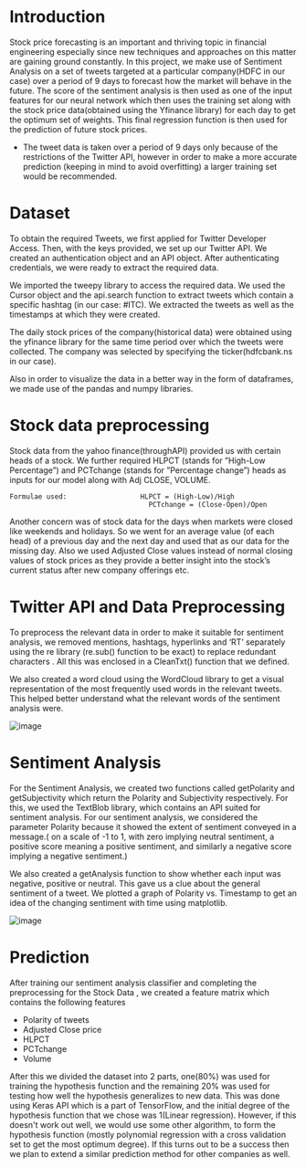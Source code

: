 # Introduction
Stock price forecasting is an important and thriving topic in financial engineering especially since new techniques and approaches on this matter are gaining ground constantly. In this project, we make use of Sentiment Analysis on a set of tweets targeted at a particular company(HDFC in our case) over a period of 9 days to forecast how the market will behave in the future. The score of the sentiment analysis is then used as one of the input features for our neural network which then uses the training set along with the stock price data(obtained using the Yfinance library) for each day to get the optimum set of weights. This final regression function is then used for the prediction of future stock prices.

 - The tweet data is taken over a period of 9 days only because of the restrictions of the Twitter API, however in order to make a more accurate prediction (keeping in mind to avoid overfitting) a larger training set would be recommended.


# Dataset
To obtain the required Tweets, we first applied for Twitter Developer Access. Then, with the keys provided, we set up our Twitter API. We created an authentication object and an API object. After authenticating credentials, we were ready to extract the required data.

We imported the tweepy library to access the required data. We used the Cursor object and the api.search function to extract tweets which contain a specific hashtag (in our case: #ITC). We extracted the tweets as well as the timestamps at which they were created.

The daily stock prices of the company(historical data) were obtained using the yfinance library for the same time period over which the tweets were collected. The company was selected by specifying the ticker(hdfcbank.ns in our case).

Also in order to visualize the data in a better way in the form of dataframes, we made use of the pandas and numpy libraries.

# Stock data preprocessing
Stock data from the yahoo finance(throughAPI) provided us with certain heads of a stock. We further required HLPCT (stands for ”High-Low Percentage”) and PCTchange (stands for ”Percentage change”) heads as inputs for our model along with Adj CLOSE, VOLUME.

    Formulae used:                  HLPCT = (High-Low)/High
                                      PCTchange = (Close-Open)/Open

Another concern was of stock data for the days when markets were closed like weekends and holidays. So we went for an average value (of each head) of a previous day and the next day and used that as our data for the missing day. Also we used Adjusted Close values instead of normal closing values of stock prices as they provide a better insight into the stock’s current status after new company offerings etc.

# Twitter API and Data Preprocessing
To preprocess the relevant data in order to make it suitable for sentiment analysis, we removed mentions, hashtags, hyperlinks and ‘RT’ separately using the re library (re.sub() function to be exact) to replace redundant characters . All this was enclosed in a CleanTxt() function that we defined.

We also created a word cloud using the WordCloud library to get a visual representation of the most frequently used words in the relevant tweets. This helped better understand what the relevant words of the sentiment analysis were.

![image](https://github.com/Anugrah142002/StockPrice-Prediction/assets/96532336/fd50a871-459e-4153-b89f-2f41a98a4a50)

# Sentiment Analysis
For the Sentiment Analysis, we created two functions called getPolarity and getSubjectivity which return the Polarity and Subjectivity respectively. For this, we used the TextBlob library, which contains an API suited for sentiment analysis. For our sentiment analysis, we considered the parameter Polarity because it showed the extent of sentiment conveyed in a message.( on a scale of -1 to 1, with zero implying neutral sentiment, a positive score meaning a positive sentiment, and similarly a negative score implying a negative sentiment.)

We also created a getAnalysis function to show whether each input was negative, positive or neutral. This gave us a clue about the general sentiment of a tweet. We plotted a graph of Polarity vs. Timestamp to get an idea of the changing sentiment with time using matplotlib.

![image](https://github.com/Anugrah142002/StockPrice-Prediction/assets/96532336/2887ea81-dbe7-4776-8a57-4bebba041837)

# Prediction
After training our sentiment analysis classifier and completing the preprocessing for the Stock Data , we created a feature matrix which contains the following features

 - Polarity of tweets
 - Adjusted Close price
 - HLPCT
 - PCTchange
 - Volume

After this we divided the dataset into 2 parts, one(80%) was used for training the hypothesis function and the remaining 20% was used for testing how well the hypothesis generalizes to new data. This was done using Keras API which is a part of TensorFlow, and the initial degree of the hypothesis function that we chose was 1(Linear regression). However, if this doesn't work out well, we would use some other algorithm, to form the hypothesis function (mostly polynomial regression with a cross validation set to get the most optimum degree). If this turns out to be a success then we plan to extend a similar prediction method for other companies as well.



